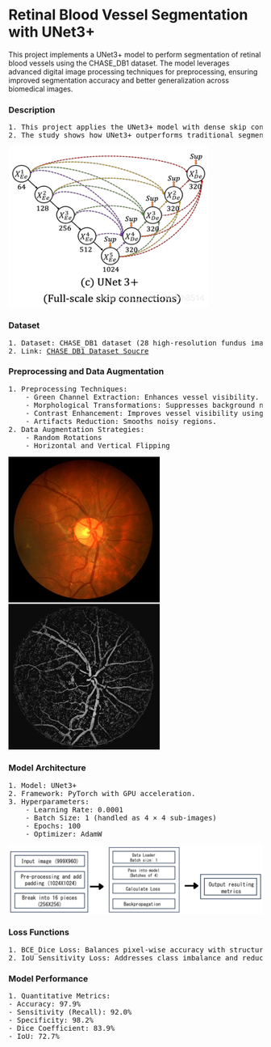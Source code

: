 # Retinal Blood Vessel Segmentation with UNet3+
This project implements a UNet3+ model to perform segmentation of retinal blood vessels using the CHASE_DB1 dataset. The model leverages advanced digital image processing techniques for preprocessing, ensuring improved segmentation accuracy and better generalization across biomedical images.

### Description
<pre>
1. This project applies the UNet3+ model with dense skip connections and multi-scale feature aggregation.
2. The study shows how UNet3+ outperforms traditional segmentation models in accuracy and precision, highlighting its adaptability for biomedical image segmentation. 
</pre>
![](assets/unet3+.png)

### Dataset
<pre>
1. Dataset: CHASE_DB1 dataset (28 high-resolution fundus images with manually annotated ground truths). 
2. Link: <a href="https://researchdata.kingston.ac.uk/96/">CHASE_DB1 Dataset Soucre</a>
</pre>

### Preprocessing and Data Augmentation
<pre>
1. Preprocessing Techniques: 
    - Green Channel Extraction: Enhances vessel visibility. 
    - Morphological Transformations: Suppresses background noise. 
    - Contrast Enhancement: Improves vessel visibility using CLAHE and Gamma Correction. 
    - Artifacts Reduction: Smooths noisy regions. 
2. Data Augmentation Strategies: 
    - Random Rotations 
    - Horizontal and Vertical Flipping
</pre>
<img src="assets/Image_01R.jpg" alt="Original Image" width="300px"> <img src="assets/pre%20processed.png" alt="Pre-processed Image" width="300px">


### Model Architecture
<pre>
1. Model: UNet3+ 
2. Framework: PyTorch with GPU acceleration.
3. Hyperparameters: 
    - Learning Rate: 0.0001 
    - Batch Size: 1 (handled as 4 × 4 sub-images)
    - Epochs: 100 
    - Optimizer: AdamW 
</pre>
![](assets/model.jpg)

### Loss Functions
<pre>
1. BCE_Dice Loss: Balances pixel-wise accuracy with structural similarity. 
2. IoU_Sensitivity Loss: Addresses class imbalance and reduces false negatives. 
</pre>

### Model Performance
<pre>
1. Quantitative Metrics: 
- Accuracy: 97.9% 
- Sensitivity (Recall): 92.0% 
- Specificity: 98.2% 
- Dice Coefficient: 83.9% 
- IoU: 72.7% 
</pre>
